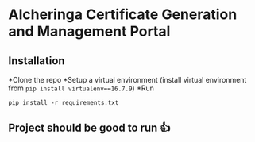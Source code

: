 # Alcheringa Certificate Generation and Management Portal


## Installation
*Clone the repo
*Setup a virtual environment (install virtual environment from ```pip install virtualenv==16.7.9```)
*Run 
```
pip install -r requirements.txt
```


## Project should be good to run :thumbsup: